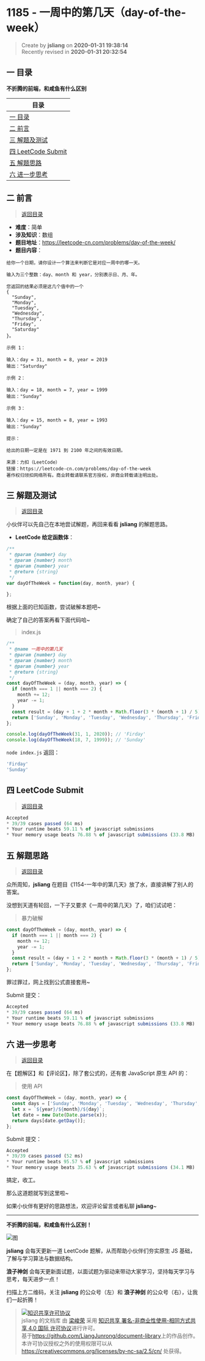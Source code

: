 1185 - 一周中的第几天（day-of-the-week）
===

> Create by **jsliang** on **2020-01-31 19:38:14**  
> Recently revised in **2020-01-31 20:32:54**

## <a name="chapter-one" id="chapter-one"></a>一 目录

**不折腾的前端，和咸鱼有什么区别**

| 目录 |
| --- | 
| [一 目录](#chapter-one) | 
| <a name="catalog-chapter-two" id="catalog-chapter-two"></a>[二 前言](#chapter-two) |
| <a name="catalog-chapter-three" id="catalog-chapter-three"></a>[三 解题及测试](#chapter-three) |
| <a name="catalog-chapter-four" id="catalog-chapter-four"></a>[四 LeetCode Submit](#chapter-four) |
| <a name="catalog-chapter-five" id="catalog-chapter-five"></a>[五 解题思路](#chapter-five) |
| <a name="catalog-chapter-six" id="catalog-chapter-six"></a>[六 进一步思考](#chapter-six) |

## <a name="chapter-two" id="chapter-two"></a>二 前言

> [返回目录](#chapter-one)

* **难度**：简单
* **涉及知识**：数组
* **题目地址**：https://leetcode-cn.com/problems/day-of-the-week/
* **题目内容**：

```
给你一个日期，请你设计一个算法来判断它是对应一周中的哪一天。

输入为三个整数：day、month 和 year，分别表示日、月、年。

您返回的结果必须是这几个值中的一个
{
  "Sunday",
  "Monday",
  "Tuesday",
  "Wednesday",
  "Thursday",
  "Friday",
  "Saturday"
}。

示例 1：

输入：day = 31, month = 8, year = 2019
输出："Saturday"

示例 2：

输入：day = 18, month = 7, year = 1999
输出："Sunday"

示例 3：

输入：day = 15, month = 8, year = 1993
输出："Sunday"

提示：

给出的日期一定是在 1971 到 2100 年之间的有效日期。

来源：力扣（LeetCode）
链接：https://leetcode-cn.com/problems/day-of-the-week
著作权归领扣网络所有。商业转载请联系官方授权，非商业转载请注明出处。
```

## <a name="chapter-three" id="chapter-three"></a>三 解题及测试

> [返回目录](#chapter-one)

小伙伴可以先自己在本地尝试解题，再回来看看 **jsliang** 的解题思路。

* **LeetCode 给定函数体**：

```js
/**
 * @param {number} day
 * @param {number} month
 * @param {number} year
 * @return {string}
 */
var dayOfTheWeek = function(day, month, year) {
    
};
```

根据上面的已知函数，尝试破解本题吧~

确定了自己的答案再看下面代码哈~

> index.js

```js
/**
 * @name 一周中的第几天
 * @param {number} day
 * @param {number} month
 * @param {number} year
 * @return {string}
 */
const dayOfTheWeek = (day, month, year) => {
  if (month === 1 || month === 2) {
    month += 12;
    year -= 1;
  }
  const result = (day + 1 + 2 * month + Math.floor(3 * (month + 1) / 5) + year + Math.floor(year / 4) - Math.floor(year / 100) + Math.floor(year / 400)) % 7;
  return ['Sunday', 'Monday', 'Tuesday', 'Wednesday', 'Thursday', 'Friday', 'Saturday'][result];
};

console.log(dayOfTheWeek(31, 1, 2020)); // 'Firday'
console.log(dayOfTheWeek(18, 7, 1999)); // 'Sunday'
```

`node index.js` 返回：

```js
'Firday'
'Sunday'
```

## <a name="chapter-four" id="chapter-four"></a>四 LeetCode Submit

> [返回目录](#chapter-one)

```js
Accepted
* 39/39 cases passed (64 ms)
* Your runtime beats 59.11 % of javascript submissions
* Your memory usage beats 76.88 % of javascript submissions (33.8 MB)
```

## <a name="chapter-five" id="chapter-five"></a>五 解题思路

> [返回目录](#chapter-one)

众所周知，**jsliang** 在题目《1154-一年中的第几天》放了水，直接讲解了别人的答案。

没想到天道有轮回，一下子又要求《一周中的第几天》了，咱们试试吧：

> 暴力破解

```js
const dayOfTheWeek = (day, month, year) => {
  if (month === 1 || month === 2) {
    month += 12;
    year -= 1;
  }
  const result = (day + 1 + 2 * month + Math.floor(3 * (month + 1) / 5) + year + Math.floor(year / 4) - Math.floor(year / 100) + Math.floor(year / 400)) % 7;
  return ['Sunday', 'Monday', 'Tuesday', 'Wednesday', 'Thursday', 'Friday', 'Saturday'][result];
};
```

罪过罪过，网上找到公式直接套用~

Submit 提交：

```js
Accepted
* 39/39 cases passed (64 ms)
* Your runtime beats 59.11 % of javascript submissions
* Your memory usage beats 76.88 % of javascript submissions (33.8 MB)
```

## <a name="chapter-six" id="chapter-six"></a>六 进一步思考

> [返回目录](#chapter-one)

在【题解区】和【评论区】，除了套公式的，还有套 JavaScript 原生 API 的：

> 使用 API

```js
const dayOfTheWeek = (day, month, year) => {
  const days = ['Sunday', 'Monday', 'Tuesday', 'Wednesday', 'Thursday', 'Friday', 'Saturday'];
  let x = `${year}/${month}/${day}`;
  let date = new Date(Date.parse(x));
  return days[date.getDay()];
};
```

Submit 提交：

```js
Accepted
* 39/39 cases passed (52 ms)
* Your runtime beats 95.57 % of javascript submissions
* Your memory usage beats 35.63 % of javascript submissions (34.1 MB)
```

搞定，收工。

那么这道题就写到这里啦~

如果小伙伴有更好的思路想法，欢迎评论留言或者私聊 **jsliang**~

---

**不折腾的前端，和咸鱼有什么区别！**

![图](../../../public-repertory/img/z-index-small.png)

**jsliang** 会每天更新一道 LeetCode 题解，从而帮助小伙伴们夯实原生 JS 基础，了解与学习算法与数据结构。

**浪子神剑** 会每天更新面试题，以面试题为驱动来带动大家学习，坚持每天学习与思考，每天进步一点！

扫描上方二维码，关注 **jsliang** 的公众号（左）和 **浪子神剑** 的公众号（右），让我们一起折腾！

> <a rel="license" href="http://creativecommons.org/licenses/by-nc-sa/4.0/"><img alt="知识共享许可协议" style="border-width:0" src="https://i.creativecommons.org/l/by-nc-sa/4.0/88x31.png" /></a><br /><span xmlns:dct="http://purl.org/dc/terms/" property="dct:title">jsliang 的文档库</span> 由 <a xmlns:cc="http://creativecommons.org/ns#" href="https://github.com/LiangJunrong/document-library" property="cc:attributionName" rel="cc:attributionURL">梁峻荣</a> 采用 <a rel="license" href="http://creativecommons.org/licenses/by-nc-sa/4.0/">知识共享 署名-非商业性使用-相同方式共享 4.0 国际 许可协议</a>进行许可。<br />基于<a xmlns:dct="http://purl.org/dc/terms/" href="https://github.com/LiangJunrong/document-library" rel="dct:source">https://github.com/LiangJunrong/document-library</a>上的作品创作。<br />本许可协议授权之外的使用权限可以从 <a xmlns:cc="http://creativecommons.org/ns#" href="https://creativecommons.org/licenses/by-nc-sa/2.5/cn/" rel="cc:morePermissions">https://creativecommons.org/licenses/by-nc-sa/2.5/cn/</a> 处获得。